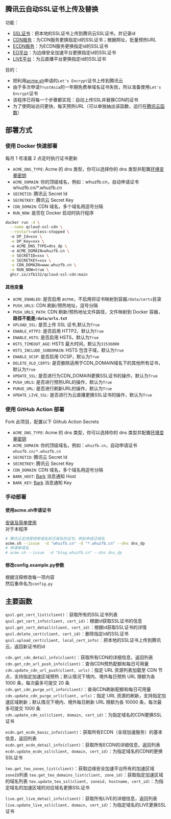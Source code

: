 ## 腾讯云自动SSL证书上传及替换
功能：  
* [SSL证书](https://console.cloud.tencent.com/ssl)：把本地的SSL证书上传到腾讯云SSL证书，并记录id
* [CDN服务](https://console.cloud.tencent.com/cdn)：为CDN服务更换指定id的SSL证书；根据网址，批量预热URL
* [ECDN服务](https://console.cloud.tencent.com/ecdn)：为ECDN服务更换指定id的SSL证书
* [EO平台](https://console.cloud.tencent.com/edgeone)：为边缘安全加速平台更换指定id的SSL证书
* [LIVE平台](https://console.cloud.tencent.com/live)：为云直播平台更换指定id的SSL证书

目的：
* 把利用[acme.sh](https://github.com/acmesh-official/acme.sh)申请的`Let's Encrypt`证书上传到腾讯云
* 由于多次申请`TrustAsia`的一年期免费单域名证书失败，所以准备使用`Let's Encrypt`证书
* 该程序已将每一个步骤都实现：自动上传SSL并替换CDN的证书
* 为了使网站访问更快，每天预热URL（可以单独抽出该函数，运行在[腾讯云函数](https://github.com/zfb132/auto_push_url)）


## 部署方式

### 使用 Docker 快速部署

每月 1 号凌晨 2 点定时执行证书更新

* `ACME_DNS_TYPE`: Acme 的 dns 类型，你可以选择你的 dns 类型并配置[环境变量密钥](https://github.com/acmesh-official/acme.sh/wiki/dnsapi)
* `ACME_DOMAIN`: 你的顶级域名，例如：whuzfb.cn，自动申请证书 whuzfb.cn/*.whuzfb.cn
* `SECRETID`: 腾讯云 Secret Id
* `SECRETKEY`: 腾讯云 Secret Key
* `CDN_DOMAIN`: CDN 域名，多个域名用逗号分隔
* `RUN_NOW`: 是否在 Docker 启动时执行程序

```bash
docker run -d \
  --name qcloud-ssl-cdn \
  --restart=unless-stopped \ 
  -e DP_Id=xxx \
  -e DP_Key=xxx \ 
  -e ACME_DNS_TYPE=dns_dp \ 
  -e ACME_DOMAIN=whuzfb.cn \
  -e SECRETID=xxx \
  -e SECRETKEY=xxx \
  -e CDN_DOMAIN=www.whuzfb.cn \
  -e RUN_NOW=true \
  ghcr.io/zfb132/qcloud-ssl-cdn:main
```

#### 其他变量

* `ACME_ENABLED`: 是否启用 acme，不启用将证书映射到容器`/data/certs`目录
* `PUSH_URLS`: CDN 刷新/预热地址，逗号分隔
* `PUSH_URLS_PATH`: CDN 刷新/预热地址文件路径，文件映射到 Docker 容器，**路径不能是`/data/urls.txt`**
* `UPLOAD_SSL`: 是否上传 SSL 证书,默认为`True`
* `ENABLE_HTTP2`: 是否启用 HTTP2，默认为`True`
* `ENABLE_HSTS`: 是否启用 HSTS，默认为`True`
* `HSTS_TIMEOUT_AGE`: HSTS 最大时间，默认为`31536000`
* `HSTS_INCLUDE_SUBDOMAIN`: HSTS 包含子域，默认为`True`
* `ENABLE_OCSP`: 是否启用 OCSP，默认为`True`
* `DELETE_OLD_CERTS`: 是否删除适用于CDN_DOMAIN域名下的其他所有证书，默认为`True`
* `UPDATE_SSL`: 是否进行为CDN_DOMAIN更换SSL证书的操作，默认为`True`
* `PUSH_URLS`: 是否进行预热URL的操作，默认为`True`
* `PURGE_URL`: 是否进行刷新URL的操作，默认为`True`
* `UPDATE_LIVE_SSL`: 是否进行为云直播更换SSL证书的操作，默认为`True`



### 使用 GitHub Action 部署

Fork 此项目，配置以下 Github Action Secrets

* `ACME_DNS_TYPE`: Acme 的 dns 类型，你可以选择你的 dns 类型并配置[环境变量密钥](https://github.com/acmesh-official/acme.sh/wiki/dnsapi)
* `ACME_DOMAIN`: 你的顶级域名，例如：`whuzfb.cn`，自动申请证书 `whuzfb.cn/*.whuzfb.cn`
* `SECRETID`: 腾讯云 Secret Id
* `SECRETKEY`: 腾讯云 Secret Key
* `CDN_DOMAIN`: CDN 域名，多个域名用逗号分隔
* `BARK_HOST`: [Bark](https://github.com/Finb/Bark) 消息通知 Host
* `BARK_KEY`: [Bark](https://github.com/Finb/Bark) 消息通知 Key

### 手动部署

#### 使用acme.sh申请证书
[安装及简单使用](https://blog.whuzfb.cn/blog/2020/07/07/web_https/#3-%E5%AE%89%E8%A3%85acme%E8%87%AA%E5%8A%A8%E7%AD%BE%E5%8F%91%E8%AF%81%E4%B9%A6)  
对于本程序  
```bash
# 腾讯云支持使用单域名和泛域名的证书，例如申请泛域名
acme.sh --issue  -d "whuzfb.cn" -d "*.whuzfb.cn" --dns dns_dp
# 申请单域名
# acme.sh --issue  -d "blog.whuzfb.cn" --dns dns_dp
```

#### 修改config.example.py参数
根据注释修改每一项内容  
然后重命名为`config.py`

## 主要函数
`qssl.get_cert_list(client)`：获取所有的SSL证书列表  
`qssl.get_cert_info(client, cert_id)`：根据id获取SSL证书的信息  
`qssl.get_cert_detail(client, cert_id)`：根据id获取SSL证书的详情  
`qssl.delete_cert(client, cert_id)`：删除指定id的SSL证书  
`qssl.upload_cert(client, local_cert_info)`：把本地的SSL证书上传到腾讯云，返回新证书的id  


`cdn.get_cdn_detail_info(client)`：获取所有CDN的详细信息，返回列表  
`cdn.get_cdn_url_push_info(client)`：查询CDN预热配额和每日可用量  
`cdn.update_cdn_url_push(client, urls)`：指定 URL 资源列表加载至 CDN 节点，支持指定加速区域预热；默认情况下境内、境外每日预热 URL 限额为各 1000 条，每次最多可提交 20 条  
`cdn.get_cdn_purge_url_info(client)`：查询CDN刷新配额和每日可用量  
`cdn.update_cdn_purge_url(client, urls)`：指定 URL 资源的刷新，支持指定加速区域刷新；默认情况下境内、境外每日刷新 URL 限额为各 10000 条，每次最多可提交 1000 条  
`cdn.update_cdn_ssl(client, domain, cert_id)`：为指定域名的CDN更换SSL证书  


`ecdn.get_ecdn_basic_info(client)`：获取所有ECDN（全球加速服务）的基本信息，返回列表  
`ecdn.get_ecdn_detail_info(client)`：获取所有ECDN的详细信息，返回列表  
`ecdn.update_ecdn_ssl(client, domain, cert_id)`：为指定域名的CDN的更换SSL证书  

`teo.get_teo_zones_list(client)`：获取边缘安全加速平台所有的加速区域`zoneID`列表
`teo.get_teo_domains_list(client, zone_id)`：获取指定加速区域的域名列表
`teo.update_teo_ssl(client, zoneid, hostname, cert_id)`：为指定域名的加速区域的对应域名更换SSL证书

`live.get_live_detail_info(client)`：获取所有LIVE的详细信息，返回列表
`live.update_live_ssl(client, domain, cert_id)`：为指定域名的LIVE更换SSL证书
